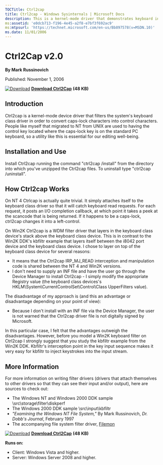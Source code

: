 ```yaml
--- 
TOCTitle: Ctrl2cap
title: Ctrl2cap - Windows Sysinternals | Microsoft Docs
description: This is a kernel-mode driver that demonstrates keyboard input filtering just above the keyboard class driver in order to turn caps-locks into control keys. Filtering at this level allows conversion and hiding of keys before NT even "sees" them. Ctrl2cap also shows how to use NtDisplayString() to print messages to the initialization blue-screen.
ms:assetid: 'e0dcb713-f196-4e45-a2f8-e7bf3f692ac9'
ms:mtpsurl: 'https://technet.microsoft.com/en-us/Bb897578(v=MSDN.10)'
ms.date: 11/01/2006
---
```


Ctrl2Cap v2.0
=============

**By Mark Russinovich**

Published: November 1, 2006

[![Download](/media/landing/sysinternals/download_sm.png)](https://download.sysinternals.com/files/Ctrl2Cap.zip) [**Download Ctrl2Cap**](https://download.sysinternals.com/files/Ctrl2Cap.zip)  **(48 KB)**


## Introduction

Ctrl2cap is a kernel-mode device driver that filters the system's
keyboard class driver in order to convert caps-lock characters into
control characters. People like myself that migrated to NT from UNIX are
used to having the control key located where the caps-lock key is on the
standard PC keyboard, so a utility like this is essential for our
editing well-being.

  

## Installation and Use

Install Ctrl2cap running the command "ctrl2cap /install" from the
directory into which you've unzipped the Ctrl2cap files. To uninstall
type "ctrl2cap /uninstall".  

  

## How Ctrl2cap Works

On NT 4 Ctrlcap is actually quite trivial. It simply attaches itself to
the keyboard class driver so that it will catch keyboard read requests.
For each request, it posts an I/O completion callback, at which point it
takes a peek at the scancode that is being returned. If it happens to be
a caps-lock, ctrl2cap changes it into a left-control.

On Win2K Ctrl2cap is a WDM filter driver that layers in the keyboard
class device's stack above the keyboard class device. This is in
contrast to the Win2K DDK's kbfiltr example that layers itself between
the i8042 port device and the keyboard class device. I chose to layer on
top of the keyboard class device for several reasons:

-   It means that the Ctrl2cap IRP\_MJ\_READ interception and
    manipulation code is shared between the NT 4 and Win2K versions.
-   I don't need to supply an INF file and have the user go through the
    Device Manager to install Ctrl2cap - I simply modify the appropriate
    Registry value (the keyboard class devices's
    HKLM\\System\\CurrentControlSet\\Control\\Class UpperFilters value).

The disadvantage of my approach is (and this an advantage or
disadvantage depending on your point of view):

-   Because I don't install with an INF file via the Device Manager, the
    user is not warned that the Ctrl2cap driver file is not digitally
    signed by Microsoft.

In this particular case, I felt that the advantages outweigh the
disadvantages. However, before you model a Win2K keyboard filter on
Ctrl2cap I strongly suggest that you study the kbfiltr example from the
Win2K DDK. Kbfiltr's interception point in the key input sequence makes
it very easy for kbfiltr to inject keystrokes into the input stream.  
  

## More Information

For more information on writing filter drivers (drivers that attach
themselves to other drivers so that they can see their input and/or
output), here are sources to check out:

-   The Windows NT and Windows 2000 DDK sample
    \\src\\storage\\filter\\diskperf
-   The Windows 2000 DDK sample \\src\\input\\kbfiltr
-   *"Examining the Windows NT File System,"* By Mark Russinovich, *Dr.
    Dobb's Journal*, February 1997
-   The accompanying file system filter driver,
    [Filemon](filemon.md)

[![Download](/media/landing/sysinternals/download_sm.png)](https://download.sysinternals.com/files/Ctrl2Cap.zip) [**Download Ctrl2Cap**](https://download.sysinternals.com/files/Ctrl2Cap.zip)  **(48 KB)**

**Runs on:**

-   Client: Windows Vista and higher.
-   Server: Windows Server 2008 and higher.



